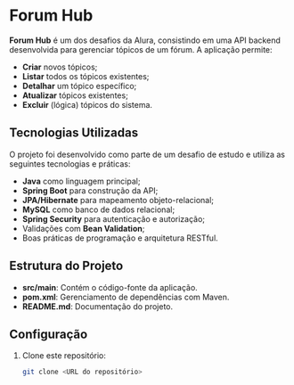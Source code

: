 # Forum Hub

**Forum Hub** é um dos desafios da Alura, consistindo em uma API backend desenvolvida para gerenciar tópicos de um fórum. A aplicação permite:

- **Criar** novos tópicos;
- **Listar** todos os tópicos existentes;
- **Detalhar** um tópico específico;
- **Atualizar** tópicos existentes;
- **Excluir** (lógica) tópicos do sistema.

## Tecnologias Utilizadas

O projeto foi desenvolvido como parte de um desafio de estudo e utiliza as seguintes tecnologias e práticas:

- **Java** como linguagem principal;
- **Spring Boot** para construção da API;
- **JPA/Hibernate** para mapeamento objeto-relacional;
- **MySQL** como banco de dados relacional;
- **Spring Security** para autenticação e autorização;
- Validações com **Bean Validation**;
- Boas práticas de programação e arquitetura RESTful.

## Estrutura do Projeto

- **src/main**: Contém o código-fonte da aplicação.
- **pom.xml**: Gerenciamento de dependências com Maven.
- **README.md**: Documentação do projeto.

## Configuração

1. Clone este repositório:
   ```bash
   git clone <URL do repositório>
